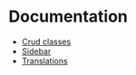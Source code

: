 # Documentation

- [Crud classes](crud.html)
- [Sidebar](sidebar.html)
- [Translations](translations.html)